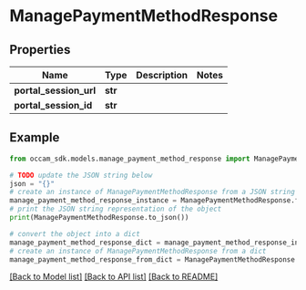 # ManagePaymentMethodResponse


## Properties

Name | Type | Description | Notes
------------ | ------------- | ------------- | -------------
**portal_session_url** | **str** |  | 
**portal_session_id** | **str** |  | 

## Example

```python
from occam_sdk.models.manage_payment_method_response import ManagePaymentMethodResponse

# TODO update the JSON string below
json = "{}"
# create an instance of ManagePaymentMethodResponse from a JSON string
manage_payment_method_response_instance = ManagePaymentMethodResponse.from_json(json)
# print the JSON string representation of the object
print(ManagePaymentMethodResponse.to_json())

# convert the object into a dict
manage_payment_method_response_dict = manage_payment_method_response_instance.to_dict()
# create an instance of ManagePaymentMethodResponse from a dict
manage_payment_method_response_from_dict = ManagePaymentMethodResponse.from_dict(manage_payment_method_response_dict)
```
[[Back to Model list]](../README.md#documentation-for-models) [[Back to API list]](../README.md#documentation-for-api-endpoints) [[Back to README]](../README.md)


